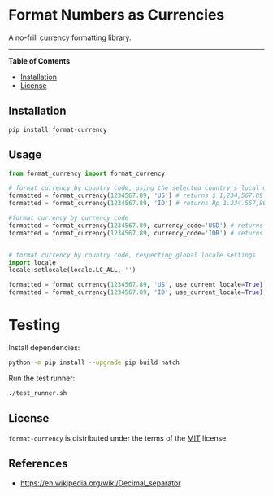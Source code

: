 # Format Numbers as Currencies

A no-frill currency formatting library.

-----

**Table of Contents**

- [Installation](#installation)
- [License](#license)

## Installation

```console
pip install format-currency
```

## Usage

```python
from format_currency import format_currency

# format currency by country code, using the selected country's local monetary number formatting
formatted = format_currency(1234567.89, 'US') # returns $ 1,234,567.89
formatted = format_currency(1234567.89, 'ID') # returns Rp 1.234.567,89

#format currency by currency code
formatted = format_currency(1234567.89, currency_code='USD') # returns $ 1,234,567.89
formatted = format_currency(1234567.89, currency_code='IDR') # returns Rp 1.234.567,89


# format currency by country code, respecting global locale settings
import locale
locale.setlocale(locale.LC_ALL, '')

formatted = format_currency(1234567.89, 'US', use_current_locale=True) # returns $ 1,234,567.89
formatted = format_currency(1234567.89, 'ID', use_current_locale=True) # returns Rp 1,234,567.89

```

# Testing

Install dependencies:

```bash
python -m pip install --upgrade pip build hatch
```

Run the test runner:

```bash
./test_runner.sh
```

## License

`format-currency` is distributed under the terms of the [MIT](https://spdx.org/licenses/MIT.html) license.

## References

- https://en.wikipedia.org/wiki/Decimal_separator
